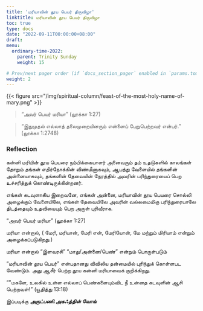 ```yaml
---
title: 'மரியாவின் தூய பெயர் திருவிழா'
linktitle: மரியாவின் தூய பெயர் திருவிழா
toc: true
type: docs
date: "2022-09-11T00:00:00+08:00"
draft:
menu:
  ordinary-time-2022:
    parent: Trinity Sunday
    weight: 15

# Prev/next pager order (if `docs_section_pager` enabled in `params.toml`)
weight: 2
---
```


{{< figure src="/img/spiritual-column/feast-of-the-most-holy-name-of-mary.png" >}}

> “அவர் பெயர் மரியா” (லூக்கா 1:27)

> “இதுமுதல் எல்லாத் தலைமுறையினரும் என்னைப் பேறுபெற்றவர் என்பர்.” (லூக்கா 1:2748)

### Reflection
கன்னி மரியின் தூய பெயரை நம்பிக்கையாளர் அனைவரும் தம் உதடுகளில் காலங்கள் தோறும் தங்கள் எதிர்நோக்கின் விண்மீனாகவும், ஆபத்து வேளையில் தங்களின் அன்னையாகவும், தங்களின் தேவையின் நேரத்தில் அவரின் பரிந்துரையைப் பெற உச்சரித்துக் கொண்டிருக்கின்றனர்.

எங்கள் கடவுளாகிய இறைவனே, எங்கள் அன்னை, மரியாவின் தூய பெயரை சொல்லி அழைக்கும் வேளையிலே, எங்கள் தேவையிலே அவரின் வல்லமைமிகு பரிந்துரையாலே திடத்தையும் உதவியையும் பெற அருள் புரிவீராக.

“அவர் பெயர் மரியா” (லூக்கா 1:27)

 மரியா என்றால், ( மேரி, மரியான், மேரி என், மேரியோன், மே மற்றும் மிரியாம் என்றும் அழைக்கப்படுகிறது.)

மரியா என்றால் “இளவரசி”  “மாது/அன்னை/பெண்” என்றும் பொருள்படும்

“மரியாவின் தூய பெயர்” என்பதானது விவிலிய தன்மையில் புரிந்துக் கொள்ளபட வேண்டும். அது ஆசீர் பெற்ற தூய கன்னி மரியாவைக் குறிக்கிறது.

“"மகளே, உலகில் உள்ள எல்லாப் பெண்களையும்விட நீ உன்னத கடவுளின் ஆசி பெற்றவள்!” (யூதித்து 13:18)


இப்படிக்கு
___அருட்பணி.அகஃத்தின் வோங்___
